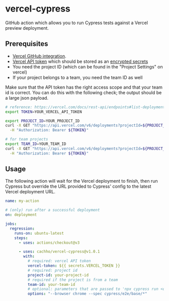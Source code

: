 # vercel-cypress

GitHub action which allows you to run Cypress tests against a Vercel preview 
deployment.

## Prerequisites

- [Vercel GitHub integration](https://vercel.com/docs/concepts/git/vercel-for-github).
- [Vercel API token](https://vercel.com/account/tokens) which should be stored 
  as an [encrypted secrets](https://docs.github.com/en/actions/security-guides/encrypted-secrets)
- You need the project ID (which can be found in the "Project Settings" on vercel)
- If your project belongs to a team, you need the team ID as well

Make sure that the API token has the right access scope and that your team id is
correct. You can do this with the following check; the output should be a large
json payload.

```sh
# reference: https://vercel.com/docs/rest-api/endpoints#list-deployments
export TOKEN=YOUR_VERCEL_API_TOKEN

export PROJECT_ID=YOUR_PROJECT_ID
curl -X GET "https://api.vercel.com/v6/deployments?projectId=${PROJECT_ID}" \
  -H "Authorization: Bearer ${TOKEN}"

# for team projects
export TEAM_ID=YOUR_TEAM_ID
curl -X GET "https://api.vercel.com/v6/deployments?projectId=${PROJECT_ID}&teamId=${TEAM_ID}" \
  -H "Authorization: Bearer ${TOKEN}"
```

## Usage

The following action will wait for the Vercel deployment to finish, then run 
Cypress but override the URL provided to Cypress' config to the latest Vercel 
deployment URL.

```yml
name: my-action

# (only) run after a successful deployment
on: deployment

jobs:
  regression:
    runs-on: ubuntu-latest
    steps:
      - uses: actions/checkout@v3

      - uses: cachho/vercel-cypress@v1.0.1
        with:
          # required: vercel API token
          vercel-token: ${{ secrets.VERCEL_TOKEN }}
          # required: project id
          project-id: your-project-id
          # required if the project is from a team
          team-id: your-team-id
          # optional: parameters that are passed to 'npx cypress run <options>'
          options: "--browser chrome --spec cypress/e2e/base/*"
```
